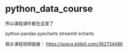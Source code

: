 # python_data_course

所以课程课件都在这里了

python pandas pyecharts  streamlit echarts

相关课程视频链接：
https://space.bilibili.com/362734486
